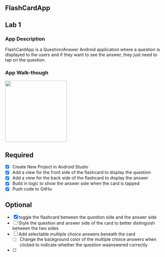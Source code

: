 ## FlashCardApp

## Lab 1

### App Description
 FlashCardApp is a Question/Answer Android application where a question is displayed to the users and if they want to see the answer, they just need to tap on the question.

### App Walk-though

<img src="https://imgur.com/17p2cWF" width=200><br>

## Required
- [X] Create New Project in Android Studio
- [X] Add a view for the front side of the flashcard to display the question
- [X] Add a view for the back side of the flashcard to display the answer
- [X] Build in logic to show the answer side when the card is tapped
- [X] Push code to GitHu
## Optional
- [X] toggle the flashcard between the question side and the answer side
- [ ] Style the question and answer side of the card to better distinguish between the two sides
- [ ] Add selectable multiple choice answers beneath the card
   - [ ] Change the background color of the multiple choice answers when clicked to indicate whether the question waanswered correctly
- [ ] 
